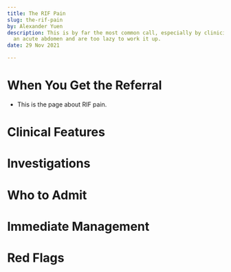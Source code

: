 ```yaml
---
title: The RIF Pain
slug: the-rif-pain
by: Alexander Yuen
description: This is by far the most common call, especially by clinicians who find
  an acute abdomen and are too lazy to work it up.
date: 29 Nov 2021

---
```

# When You Get the Referral

* This is the page about RIF pain.

# Clinical Features

# Investigations

# Who to Admit

# Immediate Management

# Red Flags